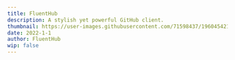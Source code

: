 ```yaml
---
title: FluentHub
description: A stylish yet powerful GitHub client.
thumbnail: https://user-images.githubusercontent.com/71598437/196045421-a37bf241-6a0a-4d9f-9fb2-be4681506c49.png
date: 2022-1-1
author: FluentHub
wip: false
---
```



